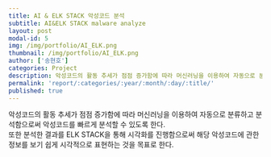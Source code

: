 ```yaml
---
title: AI & ELK STACK 악성코드 분석
subtitle: AI&ELK STACK malware analyze
layout: post
modal-id: 5
img: /img/portfolio/AI_ELK.png
thumbnail: /img/portfolio/AI_ELK.png
author: ['송현호']
categories: Project
description: 악성코드의 활동 추세가 점점 증가함에 따라 머신러닝을 이용하여 자동으로 분류하고 분석함으로써 악성코드를 빠르게 분석할 수 있도록 한다. 또한 분석한 결과를 ELK STACK을 통해 시각화를 진행함으로써 해당 악성코드에 관한 정보를 보기 쉽게 시각적으로 표현하는 것을 목표로 한다.
permalink: 'report/:categories/:year/:month/:day/:title/'
published: true
---
```


악성코드의 활동 추세가 점점 증가함에 따라 머신러닝을 이용하여 자동으로 분류하고 분석함으로써 악성코드를 빠르게 분석할 수 있도록 한다.  
또한 분석한 결과를 ELK STACK을 통해 시각화를 진행함으로써 해당 악성코드에 관한 정보를 보기 쉽게 시각적으로 표현하는 것을 목표로 한다. 